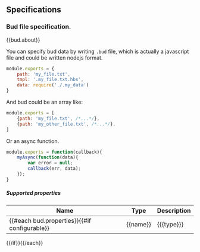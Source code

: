 Specifications
---------

<a name="spec-bud-spec"></a>
### Bud file specification.

{{bud.about}}

You can specify bud data by writing `.bud` file, which is actually a javascript file and could be written nodejs format.

```Javascript
module.exports = {
    path: 'my_file.txt',
    tmpl: '.my_file.txt.hbs',
    data: require('./.my_data')
}
```

And bud could be an array like:

```Javascript
module.exports = [
    {path: 'my_file.txt', /*...*/},
    {path: 'my_other_file.txt', /*...*/},
]
```

Or an async function.

```Javascript
module.exports = function(callback){
    myAsync(function(data){
        var error = null;
        callback(err, data);
    });
}
```

##### Supported properties

| Name | Type | Description |
| ----- | ----- | ----- |
{{#each bud.properties}}{{#if configurable}} | {{name}} | {{{type}}} | {{description}} |
{{/if}}{{/each}}

